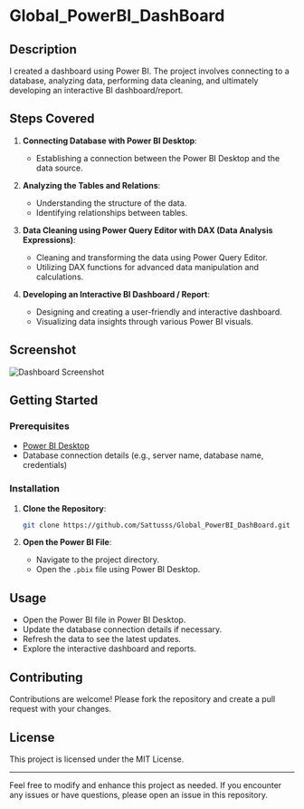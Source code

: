 # Global_PowerBI_DashBoard

## Description

I created a dashboard using Power BI. The project involves connecting to a database, analyzing data, performing data cleaning, and ultimately developing an interactive BI dashboard/report.

## Steps Covered

1. **Connecting Database with Power BI Desktop**:
    - Establishing a connection between the Power BI Desktop and the data source.

2. **Analyzing the Tables and Relations**:
    - Understanding the structure of the data.
    - Identifying relationships between tables.

3. **Data Cleaning using Power Query Editor with DAX (Data Analysis Expressions)**:
    - Cleaning and transforming the data using Power Query Editor.
    - Utilizing DAX functions for advanced data manipulation and calculations.

4. **Developing an Interactive BI Dashboard / Report**:
    - Designing and creating a user-friendly and interactive dashboard.
    - Visualizing data insights through various Power BI visuals.

## Screenshot

![Dashboard Screenshot]((https://github.com/Sattusss/Global_PowerBI_DashBoard/blob/main/Screenshot%202024-06-19%20155300.png))

## Getting Started

### Prerequisites

- [Power BI Desktop](https://powerbi.microsoft.com/desktop/)
- Database connection details (e.g., server name, database name, credentials)

### Installation

1. **Clone the Repository**:
    ```sh
    git clone https://github.com/Sattusss/Global_PowerBI_DashBoard.git
    ```

2. **Open the Power BI File**:
    - Navigate to the project directory.
    - Open the `.pbix` file using Power BI Desktop.

## Usage

- Open the Power BI file in Power BI Desktop.
- Update the database connection details if necessary.
- Refresh the data to see the latest updates.
- Explore the interactive dashboard and reports.

## Contributing

Contributions are welcome! Please fork the repository and create a pull request with your changes.

## License

This project is licensed under the MIT License.

---

Feel free to modify and enhance this project as needed. If you encounter any issues or have questions, please open an issue in this repository.

